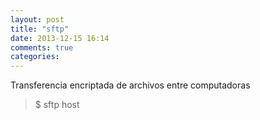 ```yaml
---
layout: post
title: "sftp"
date: 2013-12-15 16:14
comments: true
categories: 
---
```

Transferencia encriptada de archivos entre computadoras

>$ sftp host

